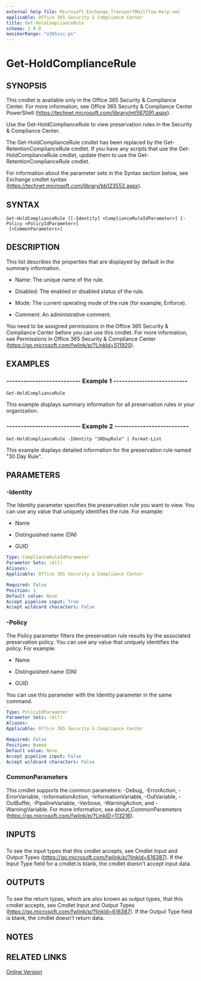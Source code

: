 ```yaml
---
external help file: Microsoft.Exchange.TransportMailflow-Help.xml
applicable: Office 365 Security & Compliance Center
title: Get-HoldComplianceRule
schema: 2.0.0
monikerRange: "o365scc-ps"
---
```


# Get-HoldComplianceRule

## SYNOPSIS
This cmdlet is available only in the Office 365 Security & Compliance Center. For more information, see Office 365 Security & Compliance Center PowerShell (https://technet.microsoft.com/library/mt587091.aspx).

Use the Get-HoldComplianceRule to view preservation rules in the Security & Compliance Center.

The Get-HoldComplianceRule cmdlet has been replaced by the Get-RetentionComplianceRule cmdlet. If you have any scripts that use the Get-HoldComplianceRule cmdlet, update them to use the Get-RetentionComplianceRule cmdlet.

For information about the parameter sets in the Syntax section below, see Exchange cmdlet syntax (https://technet.microsoft.com/library/bb123552.aspx).

## SYNTAX

```
Get-HoldComplianceRule [[-Identity] <ComplianceRuleIdParameter>] [-Policy <PolicyIdParameter>]
 [<CommonParameters>]
```

## DESCRIPTION
This list describes the properties that are displayed by default in the summary information.

- Name: The unique name of the rule.

- Disabled: The enabled or disabled status of the rule.

- Mode: The current operating mode of the rule (for example, Enforce).

- Comment: An administrative comment.

You need to be assigned permissions in the Office 365 Security & Compliance Center before you can use this cmdlet. For more information, see Permissions in Office 365 Security & Compliance Center (https://go.microsoft.com/fwlink/p/?LinkId=511920).

## EXAMPLES

### -------------------------- Example 1 --------------------------
```
Get-HoldComplianceRule
```

This example displays summary information for all preservation rules in your organization.

### -------------------------- Example 2 --------------------------
```
Get-HoldComplianceRule -Identity "30DayRule" | Format-List
```

This example displays detailed information for the preservation rule named "30 Day Rule".

## PARAMETERS

### -Identity
The Identity parameter specifies the preservation rule you want to view. You can use any value that uniquely identifies the rule. For example:

- Name

- Distinguished name (DN)

- GUID

```yaml
Type: ComplianceRuleIdParameter
Parameter Sets: (All)
Aliases:
Applicable: Office 365 Security & Compliance Center

Required: False
Position: 1
Default value: None
Accept pipeline input: True
Accept wildcard characters: False
```

### -Policy
The Policy parameter filters the preservation rule results by the associated preservation policy. You can use any value that uniquely identifies the policy. For example:

- Name

- Distinguished name (DN)

- GUID

You can use this parameter with the Identity parameter in the same command.

```yaml
Type: PolicyIdParameter
Parameter Sets: (All)
Aliases:
Applicable: Office 365 Security & Compliance Center

Required: False
Position: Named
Default value: None
Accept pipeline input: False
Accept wildcard characters: False
```

### CommonParameters
This cmdlet supports the common parameters: -Debug, -ErrorAction, -ErrorVariable, -InformationAction, -InformationVariable, -OutVariable, -OutBuffer, -PipelineVariable, -Verbose, -WarningAction, and -WarningVariable. For more information, see about_CommonParameters (https://go.microsoft.com/fwlink/p/?LinkID=113216).

## INPUTS

###  
To see the input types that this cmdlet accepts, see Cmdlet Input and Output Types (https://go.microsoft.com/fwlink/p/?linkId=616387). If the Input Type field for a cmdlet is blank, the cmdlet doesn't accept input data.

## OUTPUTS

###  
To see the return types, which are also known as output types, that this cmdlet accepts, see Cmdlet Input and Output Types (https://go.microsoft.com/fwlink/p/?linkId=616387). If the Output Type field is blank, the cmdlet doesn't return data.

## NOTES

## RELATED LINKS

[Online Version](https://technet.microsoft.com/library/bbdee91a-a0e7-40fc-9439-7beae5218e5a.aspx)
